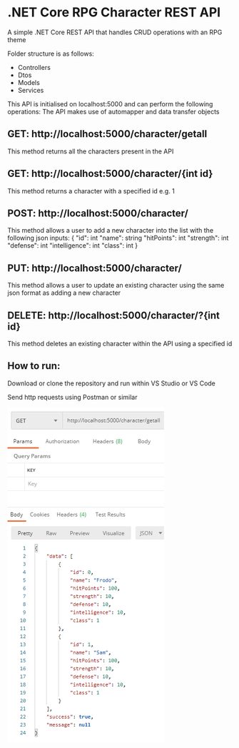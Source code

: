 # .NET Core RPG Character REST API 
A simple .NET Core REST API that handles CRUD operations with an RPG theme

Folder structure is as follows:
* Controllers
* Dtos
* Models
* Services

This API is initialised on localhost:5000 and can perform the following operations: 
The API makes use of automapper and data transfer objects 

## GET: http://localhost:5000/character/getall
This method returns all the characters present in the API

## GET: http://localhost:5000/character/{int id}
This method returns a character with a specified id e.g. 1

## POST: http://localhost:5000/character/
This method allows a user to add a new character into the list with the following json inputs:
            {
              "id": int
              "name": string
              "hitPoints": int
              "strength": int
              "defense": int
              "intelligence": int
              "class": int
             }
             
## PUT: http://localhost:5000/character/
This method allows a user to update an existing character using the same json format as adding a new character

## DELETE: http://localhost:5000/character/?{int id}
This method deletes an existing character within the API using a specified id 

## How to run:
Download or clone the repository and run within VS Studio or VS Code

Send http requests using Postman or similar

![Image of API](IMG.png)
